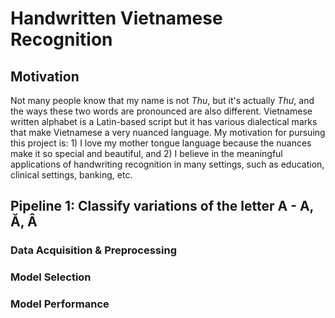 # Handwritten Vietnamese Recognition
## Motivation
Not many people know that my name is not *Thu*, but it's actually *Thư*, and the ways these two words are pronounced are also different. Vietnamese written alphabet is a Latin-based script but it has various dialectical marks that make Vietnamese a very nuanced language. My motivation for pursuing this project is: 1) I love my mother tongue language because the nuances make it so special and beautiful, and 2) I believe in the meaningful applications of handwriting recognition in many settings, such as education, clinical settings, banking, etc.
## Pipeline 1: Classify variations of the letter A - A, Ă, Â
### Data Acquisition & Preprocessing
### Model Selection
### Model Performance
